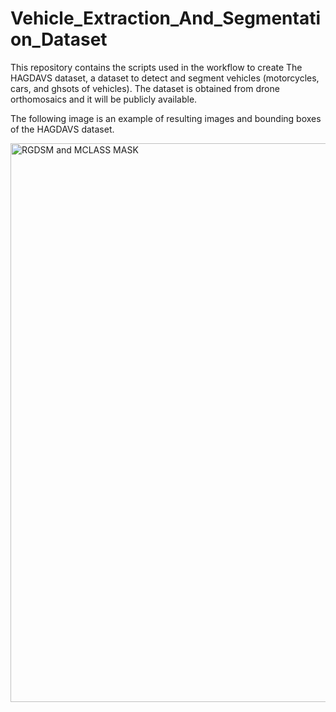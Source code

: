 # Vehicle_Extraction_And_Segmentation_Dataset

This repository contains the scripts used in the workflow to create The HAGDAVS dataset, a dataset to detect and segment vehicles (motorcycles, cars, and ghsots of vehicles). The dataset is obtained from drone orthomosaics and it will be publicly available.

The following image is an example of resulting images and bounding boxes of the HAGDAVS dataset.

<img width="894" alt="RGDSM and MCLASS MASK" src="https://user-images.githubusercontent.com/74841076/154846918-99540d65-d40f-4337-906d-845d948bc8bb.png">
